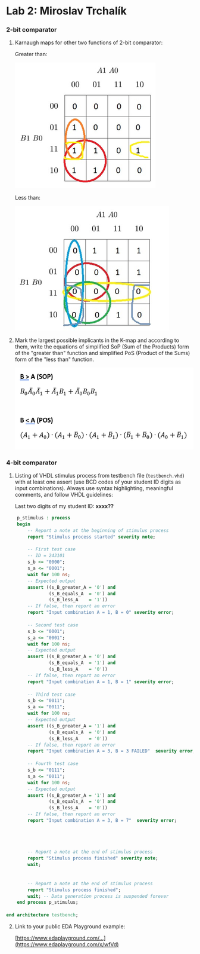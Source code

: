 # Lab 2: Miroslav Trchalík

### 2-bit comparator

1. Karnaugh maps for other two functions of 2-bit comparator:

   Greater than:

   ![K-maps](https://github.com/mirek01622/digital-electronic-1/blob/main/02-logic/k-maps1.jpg)

   Less than:

   ![K-maps](https://github.com/mirek01622/digital-electronic-1/blob/main/02-logic/k-maps2.jpg)

2. Mark the largest possible implicants in the K-map and according to them, write the equations of simplified SoP (Sum of the Products) form of the "greater than" function and simplified PoS (Product of the Sums) form of the "less than" function.

   ![Logic functions](https://github.com/mirek01622/digital-electronic-1/blob/main/02-logic/rovnice.PNG)

### 4-bit comparator

1. Listing of VHDL stimulus process from testbench file (`testbench.vhd`) with at least one assert (use BCD codes of your student ID digits as input combinations). Always use syntax highlighting, meaningful comments, and follow VHDL guidelines:

   Last two digits of my student ID: **xxxx??**

```vhdl
    p_stimulus : process
    begin
        -- Report a note at the beginning of stimulus process
        report "Stimulus process started" severity note;

        -- First test case
        -- ID = 243101
        s_b <= "0000";
        s_a <= "0001";        
        wait for 100 ns;
        -- Expected output
        assert ((s_B_greater_A = '0') and
                (s_B_equals_A  = '0') and
                (s_B_less_A    = '1'))
        -- If false, then report an error
        report "Input combination A = 1, B = 0" severity error;
                
        -- Second test case
        s_b <= "0001";
        s_a <= "0001";        
        wait for 100 ns;
        -- Expected output
        assert ((s_B_greater_A = '0') and
                (s_B_equals_A  = '1') and
                (s_B_less_A    = '0'))
        -- If false, then report an error
        report "Input combination A = 1, B = 1" severity error;
        
        -- Third test case
        s_b <= "0011";
        s_a <= "0011";        
        wait for 100 ns;
        -- Expected output
        assert ((s_B_greater_A = '1') and
                (s_B_equals_A  = '0') and
                (s_B_less_A    = '0'))
        -- If false, then report an error
        report "Input combination A = 3, B = 3 FAILED"  severity error;
        
        -- Fourth test case
        s_b <= "0111";
        s_a <= "0011";        
        wait for 100 ns;
        -- Expected output
        assert ((s_B_greater_A = '1') and
                (s_B_equals_A  = '0') and
                (s_B_less_A    = '0'))
        -- If false, then report an error
        report "Input combination A = 3, B = 7"  severity error;
        



        -- Report a note at the end of stimulus process
        report "Stimulus process finished" severity note;
        wait;

       
        -- Report a note at the end of stimulus process
        report "Stimulus process finished";
        wait; -- Data generation process is suspended forever
    end process p_stimulus;

end architecture testbench;
```

2. Link to your public EDA Playground example:

   [https://www.edaplayground.com/...](https://www.edaplayground.com/x/wfVd)
